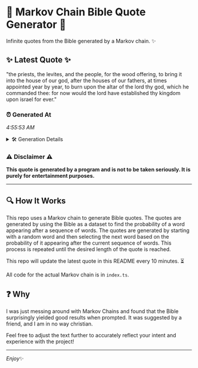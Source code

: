# 📖 Markov Chain Bible Quote Generator 📖

Infinite quotes from the Bible generated by a Markov chain. ✨

## ✨ Latest Quote ✨
"the priests, the levites, and the people, for the wood offering, to bring it into the house of our god, after the houses of our fathers, at times appointed year by year, to burn upon the altar of the lord thy god, which he commanded thee: for now would the lord have established thy kingdom upon israel for ever."

### ⏰ Generated At
*4:55:53 AM*

<details>
    <summary>🛠️ Generation Details</summary>
    <p>
        <strong>🌱 Seed:</strong> the<br>
        <strong>🔄 Iterations:</strong> 58<br>
        <strong>📜 Context History:</strong><br>[ the ]: priests,<br>[ the, priests, ]: the<br>[ the, priests,, the ]: levites,<br>[ the, priests,, the, levites, ]: and<br>[ the, priests,, the, levites,, and ]: the<br>[ the, priests,, the, levites,, and, the ]: people,<br>[ priests,, the, levites,, and, the, people, ]: for<br>[ the, levites,, and, the, people,, for ]: the<br>[ levites,, and, the, people,, for, the ]: wood<br>[ and, the, people,, for, the, wood ]: offering,<br>[ the, people,, for, the, wood, offering, ]: to<br>[ people,, for, the, wood, offering,, to ]: bring<br>[ for, the, wood, offering,, to, bring ]: it<br>[ the, wood, offering,, to, bring, it ]: into<br>[ wood, offering,, to, bring, it, into ]: the<br>[ offering,, to, bring, it, into, the ]: house<br>[ to, bring, it, into, the, house ]: of<br>[ bring, it, into, the, house, of ]: our<br>[ it, into, the, house, of, our ]: god,<br>[ into, the, house, of, our, god, ]: after<br>[ the, house, of, our, god,, after ]: the<br>[ house, of, our, god,, after, the ]: houses<br>[ of, our, god,, after, the, houses ]: of<br>[ our, god,, after, the, houses, of ]: our<br>[ god,, after, the, houses, of, our ]: fathers,<br>[ after, the, houses, of, our, fathers, ]: at<br>[ the, houses, of, our, fathers,, at ]: times<br>[ houses, of, our, fathers,, at, times ]: appointed<br>[ of, our, fathers,, at, times, appointed ]: year<br>[ our, fathers,, at, times, appointed, year ]: by<br>[ fathers,, at, times, appointed, year, by ]: year,<br>[ at, times, appointed, year, by, year, ]: to<br>[ times, appointed, year, by, year,, to ]: burn<br>[ appointed, year, by, year,, to, burn ]: upon<br>[ year, by, year,, to, burn, upon ]: the<br>[ by, year,, to, burn, upon, the ]: altar<br>[ year,, to, burn, upon, the, altar ]: of<br>[ to, burn, upon, the, altar, of ]: the<br>[ burn, upon, the, altar, of, the ]: lord<br>[ upon, the, altar, of, the, lord ]: thy<br>[ the, altar, of, the, lord, thy ]: god,<br>[ altar, of, the, lord, thy, god, ]: which<br>[ of, the, lord, thy, god,, which ]: he<br>[ the, lord, thy, god,, which, he ]: commanded<br>[ lord, thy, god,, which, he, commanded ]: thee:<br>[ thy, god,, which, he, commanded, thee: ]: for<br>[ god,, which, he, commanded, thee:, for ]: now<br>[ which, he, commanded, thee:, for, now ]: would<br>[ he, commanded, thee:, for, now, would ]: the<br>[ commanded, thee:, for, now, would, the ]: lord<br>[ thee:, for, now, would, the, lord ]: have<br>[ for, now, would, the, lord, have ]: established<br>[ now, would, the, lord, have, established ]: thy<br>[ would, the, lord, have, established, thy ]: kingdom<br>[ the, lord, have, established, thy, kingdom ]: upon<br>[ lord, have, established, thy, kingdom, upon ]: israel<br>[ have, established, thy, kingdom, upon, israel ]: for<br>[ established, thy, kingdom, upon, israel, for ]: ever.<br>
    </p>
</details>

### ⚠️ Disclaimer ⚠️
**This quote is generated by a program and is not to be taken seriously. It is purely for entertainment purposes.**

---

## 🔍 How It Works

This repo uses a Markov chain to generate Bible quotes. The quotes are generated by using the Bible as a dataset to find the probability of a word appearing after a sequence of words. The quotes are generated by starting with a random word and then selecting the next word based on the probability of it appearing after the current sequence of words. This process is repeated until the desired length of the quote is reached.

This repo will update the latest quote in this README every 10 minutes. ⏳

All code for the actual Markov chain is in `index.ts`.

## ❓ Why

I was just messing around with Markov Chains and found that the Bible surprisingly yielded good results when prompted. 
It was suggested by a friend, and I am in no way christian.

Feel free to adjust the text further to accurately reflect your intent and experience with the project!

---

*Enjoy*✨
